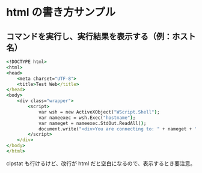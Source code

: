 # html の書き方サンプル
## コマンドを実行し、実行結果を表示する（例：ホスト名）
```bat
<!DOCTYPE html>
<html>
<head>
	<meta charset="UTF-8">
	<title>Test Web</title>
</head>
<body>
	<div class="wrapper">
		<script>
			var wsh = new ActiveXObject("WScript.Shell");
			var nameexec = wsh.Exec("hostname");
			var nameget = nameexec.StdOut.ReadAll();
			document.write("<div>You are connecting to: " + nameget + "</div>");
		</script>
	</div>
</body>
</html>
```
clpstat も行けるけど、改行が html だと空白になるので、表示するとき要注意。
